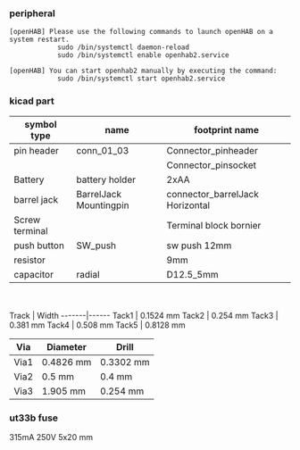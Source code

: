 ### peripheral
    [openHAB] Please use the following commands to launch openHAB on a system restart.
                sudo /bin/systemctl daemon-reload
                sudo /bin/systemctl enable openhab2.service

    [openHAB] You can start openhab2 manually by executing the command:
                sudo /bin/systemctl start openhab2.service


### kicad part


| symbol type | name              | footprint name      |
|------------ |------------------ |-------------------- |
| pin header  |  conn_01_03       | Connector_pinheader |
|             |                   |  Connector_pinsocket|
| Battery     | battery holder    | 2xAA              |
| barrel jack | BarrelJack Mountingpin | connector_barrelJack Horizontal | 
| Screw terminal | | Terminal block bornier | 
| push button | SW_push           | sw push 12mm        |
| resistor    |                   | 9mm             |
| capacitor  |     radial         | D12.5_5mm    |

<br><br>
 Track | Width 
 -------|------
 Tack1  | 0.1524 mm
 Tack2  | 0.254 mm
 Tack3  | 0.381 mm
 Tack4  | 0.508 mm
 Tack5  | 0.8128 mm 
<br>  

Via     |  Diameter  |  Drill
--------|------------|-----------
Via1    | 0.4826 mm  | 0.3302 mm
Via2    | 0.5 mm     | 0.4 mm
Via3    | 1.905 mm   | 0.254 mm



### ut33b fuse
315mA 250V  5x20 mm<br>

 
